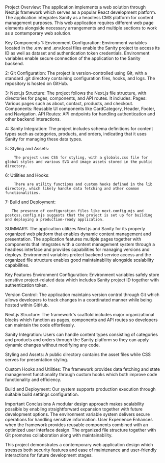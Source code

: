 Project Overview:
        The application implements a web solution through Next.js framework which serves as a popular React development platform. The application integrates Sanity as a headless CMS platform for content management purposes. This web application requires different web page elements alongside necessary arrangements and multiple sections to work as a contemporary web solution.

Key Components
1: Environment Configuration:
        Environment variables located in the .env and .env.local files enable the Sanity project to access its ID as well as dataset and authentication token credentials. Environment variables enable secure connection of the application to the Sanity backend.

2: Git Configuration:
         The project is version-controlled using Git, with a standard .git directory containing configuration files, hooks, and logs. The repository is hosted on GitHub.

3: Next.js Structure:
        The project follows the Next.js file structure, with directories for pages, components, and API routes. It includes:
        Pages: Various pages such as about, contact, products, and checkout.
        Components: Reusable UI components like CardCategory, Header, Footer, and Navigation.
        API Routes: API endpoints for handling authentication and other backend interactions.

4: Sanity Integration:
        The project includes schema definitions for content types such as categories, products, and orders, indicating that it uses Sanity for managing these data types.

5: Styling and Assets:

        The project uses CSS for styling, with a globals.css file for global styles and various SVG and image assets stored in the public directory.

6: Utilities and Hooks:

        There are utility functions and custom hooks defined in the lib directory, which likely handle data fetching and other common functionalities.

7: Build and Deployment:

       The presence of configuration files like next.config.mjs and postcss.config.mjs suggests that the project is set up for building and deploying a production-ready application.

SUMMARY:
       The application utilizes Next.js and Sanity for its properly organized web platform that enables dynamic content management and presentation. The application features multiple pages together with components that integrates with a content management system through a headless interface and provides capabilities for managing versions and deploys. Environment variables protect backend service access and the organized file structure enables good maintainability alongside scalability capabilities.

       
Key Features
Environment Configuration:
Environment variables safely store sensitive project-related data which includes Sanity project ID together with authentication token.

Version Control:
The application maintains version control through Git which allows developers to track changes in a coordinated manner while being hosted within GitHub.

Next.js Structure:
The framework's scaffold includes major organizational blocks which function as pages, components and API routes so developers can maintain the code effortlessly.

Sanity Integration:
Users can handle content types consisting of categories and products and orders through the Sanity platform so they can apply dynamic changes without modifying any code.

Styling and Assets:
A public directory contains the asset files while CSS serves for presentation styling.

Custom Hooks and Utilities:
The framework provides data fetching and state management functionality through custom hooks which both improve code functionality and efficiency.

Build and Deployment:
Our system supports production execution through suitable build settings configuration.

Important Conclusions
A modular design approach makes scalability possible by enabling straightforward expansion together with future development options.
The environment variable system delivers secure operations for handling sensitive information.
User Experience Enhances when the framework provides reusable components combined with an optimized user interface design.
The organized file structure together with Git promotes collaboration along with maintainability.

This project demonstrates a contemporary web application design which stresses both security features and ease of maintenance and user-friendly interactions for future development stages.





